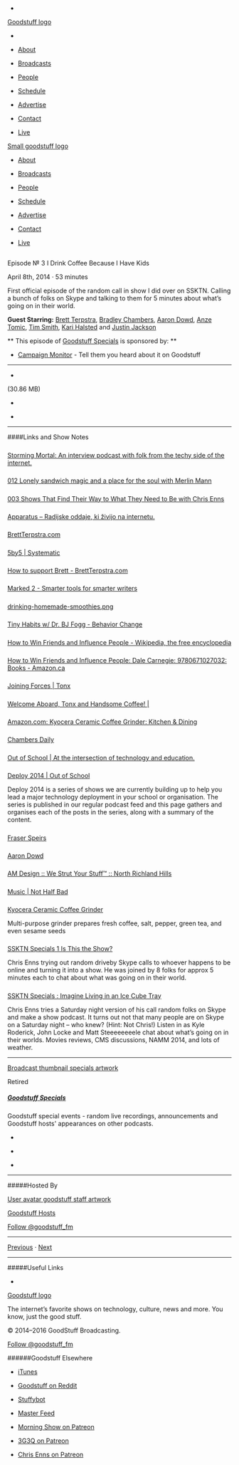 

-
[Goodstuff logo](http://www.goodstuff.fm/)[](/assets/goodstuff_logo-17c1fe6f378352de5d7345f76152130b.svg)

-


-  [About](/about)

-  [Broadcasts](/broadcasts)

-  [People](/people)

-  [Schedule](/schedule)

-  [Advertise](/advertise)

-  [Contact](/contact)

-  [Live](/live)


[Small goodstuff logo](http://www.goodstuff.fm/)[](/assets/small_goodstuff_logo-bf032e72b9ec41494f4d90905f1ad619.svg)


-  [About](/about)

-  [Broadcasts](/broadcasts)

-  [People](/people)

-  [Schedule](/schedule)

-  [Advertise](/advertise)

-  [Contact](/contact)

-  [Live](/live)


##
Episode № 3
I Drink Coffee Because I Have Kids


April 8th, 2014
&middot;
53
minutes


First official episode of the random call in show I did over on SSKTN. Calling a bunch of folks on Skype and talking to them for 5 minutes about what&rsquo;s going on in their world.


**Guest Starring:**
[Brett Terpstra](/people/brett-terpstra),  [Bradley Chambers](/people/bradley-chambers),  [Aaron Dowd](/people/aaron-dowd),  [Anze Tomic](/people/anze-tomic),  [Tim Smith](/people/ttimsmith),  [Kari Halsted](/people/kari-halsted) and  [Justin Jackson](/people/justin-jackson)


**
This episode of
[Goodstuff Specials](/specials)
is sponsored by:
**


-  [Campaign Monitor](http://www.campaignmonitor.com/) - Tell them you heard about it on Goodstuff


------------------------------


-
[](https://goodstuffs3.s3.amazonaws.com/uploads/specials-3.mp3)(30.86 MB)

-
[](http://twitter.com/intent/tweet?text=Goodstuff%20Specials%20%E2%84%96%203%20on%20@goodstuff_fm%20-%20http://goodstuff.fm/specials/3)

-
[](http://www.facebook.com/sharer/sharer.php?u=http://goodstuff.fm/specials/3)


------------------------------


####Links and Show Notes

#####
[Storming Mortal: An interview podcast with folk from the techy side of the internet.](http://stormingmortal.com/)


#####
[012 Lonely sandwich magic and a place for the soul with Merlin Mann](http://stormingmortal.com/12/)


#####
[003 Shows That Find Their Way to What They Need to Be with Chris Enns](http://stormingmortal.com/3/)


#####
[Apparatus – Radijske oddaje, ki živijo na internetu.](http://apparatus.si/)


#####
[BrettTerpstra.com](http://brettterpstra.com/)


#####
[5by5 | Systematic](http://5by5.tv/systematic)


#####
[How to support Brett - BrettTerpstra.com](http://brettterpstra.com/support/)


#####
[Marked 2 - Smarter tools for smarter writers](http://marked2app.com/)


#####
[drinking-homemade-smoothies.png](http://glui.me/?i=6229vpxp0blv9mq/drinking-homemade-smoothies.png/)


#####
[Tiny Habits w/ Dr. BJ Fogg - Behavior Change](http://tinyhabits.com/)


#####
[How to Win Friends and Influence People - Wikipedia, the free encyclopedia](http://en.wikipedia.org/wiki/How_to_Win_Friends_and_Influence_People)


#####
[How to Win Friends and Influence People: Dale Carnegie: 9780671027032: Books - Amazon.ca](http://www.amazon.ca/How-Win-Friends-Influence-People/dp/0671027034)


#####
[Joining Forces | Tonx](https://tonx.org/frequency/joining-forces)


#####
[Welcome Aboard, Tonx and Handsome Coffee! |](http://blog.bluebottlecoffee.com/post/82020818086/welcome-aboard-tonx-and-handsome-coffee)


#####
[Amazon.com: Kyocera Ceramic Coffee Grinder: Kitchen & Dining](http://www.amazon.com/Kyocera-CM-50-CF-Ceramic-Grinder/dp/B003S9XF7K/ref=sr_1_4?ie=UTF8&qid=1396975557&sr=8-4&keywords=hario+grinder)


#####
[Chambers Daily](http://chambersdaily.com/)


#####
[Out of School | At the intersection of technology and education.](http://outofschool.net/)


#####
[Deploy 2014 | Out of School](http://outofschool.net/deploy2014/)


Deploy 2014 is a series of shows we are currently building up to help you lead a major technology deployment in your school or organisation. The series is published in our regular podcast feed and this page gathers and organises each of the posts in the series, along with a summary of the content.


#####
[Fraser Speirs](http://www.speirs.org/)


#####
[Aaron Dowd](http://aarondowd.com/)


#####
[AM Design :: We Strut Your Stuff™ :: North Richland Hills](http://www.amdesign.com/)


#####
[Music | Not Half Bad](http://nothalfbad.bandcamp.com/)


#####
[Kyocera Ceramic Coffee Grinder](http://www.amazon.com/gp/product/B003S9XF7K/ref=as_li_ss_tl?ie=UTF8&camp=1789&creative=390957&creativeASIN=B003S9XF7K&linkCode=as2&tag=farawsoclose-20)


Multi-purpose grinder prepares fresh coffee, salt, pepper, green tea, and even sesame seeds


#####
[SSKTN Specials 1 Is This the Show?](http://www.ssktn.com/specials/1/)


Chris Enns trying out random driveby Skype calls to whoever happens to be online and turning it into a show. He was joined by 8 folks for approx 5 minutes each to chat about what was going on in their world.


#####
[SSKTN Specials : Imagine Living in an Ice Cube Tray](http://www.ssktn.com/specials/4/)


Chris Enns tries a Saturday night version of his call random folks on Skype and make a show podcast. It turns out not that many people are on Skype on a Saturday night – who knew? (Hint: Not Chris!) Listen in as Kyle Roderick, John Locke and Matt Steeeeeeeele chat about what’s going on in their worlds. Movies reviews, CMS discussions, NAMM 2014, and lots of weather.


------------------------------


[Broadcast thumbnail specials artwork](/specials)[](https://goodstuffs3.s3.amazonaws.com/uploads/broadcast/image/24/broadcast_thumbnail_specials_artwork.png)

Retired


##### [Goodstuff Specials](/specials)


Goodstuff special events - random live recordings, announcements and Goodstuff hosts' appearances on other podcasts.

-
[](https://itunes.apple.com/us/podcast/goodstuff-specials/id854159948?mt=2)

-
[](/specials/feed)

-
[](mailto:sponsorship+specials@goodstuff.fm?subject=%5BGoodStuff%20FM%5D%20Sponsorship%20Inquiry%20for%20Goodstuff%20Specials)


------------------------------


#####Hosted By


[User avatar goodstuff staff artwork](/people/goodstuff-hosts)[](https://goodstuffs3.s3.amazonaws.com/uploads/user/avatar/38/user_avatar_goodstuff-staff_artwork.png)

[Goodstuff Hosts](/people/goodstuff-hosts)


[Follow @goodstuff_fm](https://twitter.com/goodstuff_fm)


------------------------------


[Previous](/specials/2)
&middot;
[Next](/specials/4)


------------------------------


#####Useful Links

-
[](mailto:contact+specials@goodstuff.fm?subject=%5BGoodstuff%20FM%5D%20Feedback%20for%20Goodstuff%20Specials)


[Goodstuff logo](http://www.goodstuff.fm/)[](/assets/goodstuff_logo-17c1fe6f378352de5d7345f76152130b.svg)


The internet’s favorite shows on technology, culture, news and more. You know, just the good stuff.


&copy; 2014&ndash;2016 GoodStuff Broadcasting.

[Follow @goodstuff_fm](https://twitter.com/goodstufffm)


######Goodstuff Elsewhere

-  [iTunes](https://itunes.apple.com/us/artist/goodstuff-fm/id843385597?mt=2)

-  [Goodstuff on Reddit](https://www.reddit.com/r/Goodstuff_fm/)

-  [Stuffybot](http://stuffybot.goodstuff.fm)

-  [Master Feed](/master/feed)

-  [Morning Show on Patreon](https://www.patreon.com/morningshow)

-  [3G3Q on Patreon](https://www.patreon.com/3g3q)

-  [Chris Enns on Patreon](https://www.patreon.com/ichris)
